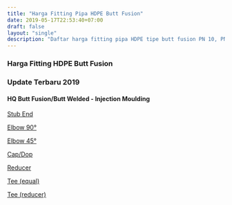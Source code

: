 ```yaml
---
title: "Harga Fitting Pipa HDPE Butt Fusion"
date: 2019-05-17T22:53:40+07:00
draft: false
layout: "single"
description: "Daftar harga fitting pipa HDPE tipe butt fusion PN 10, PN 16 dan PN 20"
---
```


### Harga Fitting HDPE Butt Fusion

### Update Terbaru 2019

#### HQ Butt Fusion/Butt Welded - Injection Moulding

<a href="../harga-fitting-hdpe-butt-fusion-hq-stub-end" class="button is-black">Stub End</a>

<a href="../harga-fitting-hdpe-butt-fusion-hq-elbow-90" class="button is-black">Elbow 90&deg;</a>

<a href="../harga-fitting-hdpe-butt-fusion-hq-elbow-45" class="button is-black">Elbow 45&deg;</a>

<a href="../harga-fitting-hdpe-butt-fusion-hq-cap" class="button is-black">Cap/Dop</a>

<a href="../harga-fitting-hdpe-butt-fusion-hq-reducer" class="button is-black">Reducer</a>

<a href="../harga-fitting-hdpe-butt-fusion-hq-tee-equal" class="button is-black">Tee (equal)</a>

<a href="../harga-fitting-hdpe-butt-fusion-hq-tee-reducer" class="button is-black">Tee (reducer)</a>